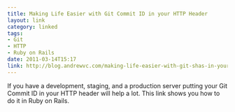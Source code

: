 ```yaml
---
title: Making Life Easier with Git Commit ID in your HTTP Header
layout: link
category: linked
tags:
- Git
- HTTP
- Ruby on Rails
date: 2011-03-14T15:17
link: http://blog.andrewvc.com/making-life-easier-with-git-shas-in-your-http
---
```


If you have a development, staging, and a production server putting your Git Commit ID in your HTTP header will help a lot. This link shows you how to do it in Ruby on Rails.
